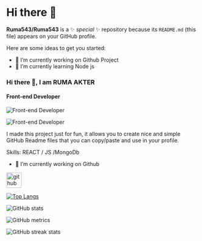 # Hi there 👋


**Ruma543/Ruma543** is a ✨ _special_ ✨ repository because its `README.md` (this file) appears on your GitHub profile.

Here are some ideas to get you started:

- 🔭 I’m currently working on Github Project
- 🌱 I’m currently learning Node js

### Hi there 👋, I am RUMA AKTER
#### Front-end Developer

![Front-end Developer]([https://i.ibb.co/xzmkZ8S/I-m-Ruma-Akter.png])

![Front-end Developer](https://i.ibb.co/xzmkZ8S/I-m-Ruma-Akter.png)

I made this project just for fun, it allows you to create nice and simple GitHub Readme files that you can copy/paste and use in your profile.

Skills: REACT / JS /MongoDb

- 🔭 I’m currently working on Github 


[<img src='https://cdn.jsdelivr.net/npm/simple-icons@3.0.1/icons/github.svg' alt='github' height='40'>](https://github.com/Ruma543)  

[![Top Langs](https://github-readme-stats.vercel.app/api/top-langs/?username=Ruma543)](https://github.com/anuraghazra/github-readme-stats)

![GitHub stats](https://github-readme-stats.vercel.app/api?username=Ruma543&show_icons=true)  

![GitHub metrics](https://metrics.lecoq.io/Ruma543)  

![GitHub streak stats](https://streak-stats.demolab.com/?user=Ruma543)  

